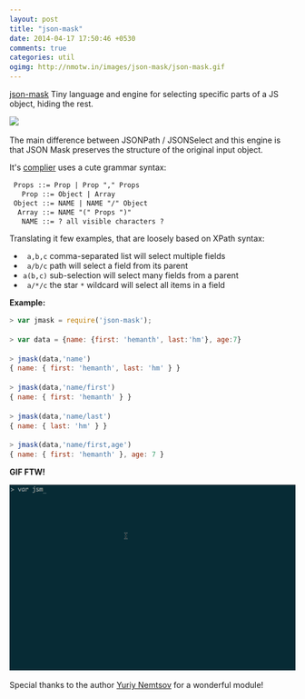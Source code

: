 ```yaml
---
layout: post
title: "json-mask"
date: 2014-04-17 17:50:46 +0530
comments: true
categories: util
ogimg: http://nmotw.in/images/json-mask/json-mask.gif
---
```


[json-mask](https://github.com/nemtsov/json-mask) Tiny language and engine for selecting specific parts of a JS object, hiding the rest.

![](https://raw.github.com/nemtsov/json-mask/master/logo.png)

The main difference between JSONPath / JSONSelect and this engine is that JSON Mask preserves the structure of the original input object.


It's [complier](https://github.com/nemtsov/json-mask/blob/master/lib/compiler.js) uses a cute grammar syntax:

```
 Props ::= Prop | Prop "," Props
   Prop ::= Object | Array
 Object ::= NAME | NAME "/" Object
  Array ::= NAME "(" Props ")"
   NAME ::= ? all visible characters ?
```

Translating it few examples, that are loosely based on XPath syntax:

- ` a,b,c` comma-separated list will select multiple fields
- ` a/b/c` path will select a field from its parent
- `a(b,c)` sub-selection will select many fields from a parent
- ` a/*/c` the star `*` wildcard will select all items in a field

__Example:__

```javascript
> var jmask = require('json-mask');

> var data = {name: {first: 'hemanth', last:'hm'}, age:7}

> jmask(data,'name')
{ name: { first: 'hemanth', last: 'hm' } }

> jmask(data,'name/first')
{ name: { first: 'hemanth' } }

> jmask(data,'name/last')
{ name: { last: 'hm' } }

> jmask(data,'name/first,age')
{ name: { first: 'hemanth' }, age: 7 }
```

__GIF FTW!__

![json-mask](/images/json-mask/json-mask.gif)


Special thanks to the author [Yuriy Nemtsov](http://yuriynemtsov.com) for a wonderful module!